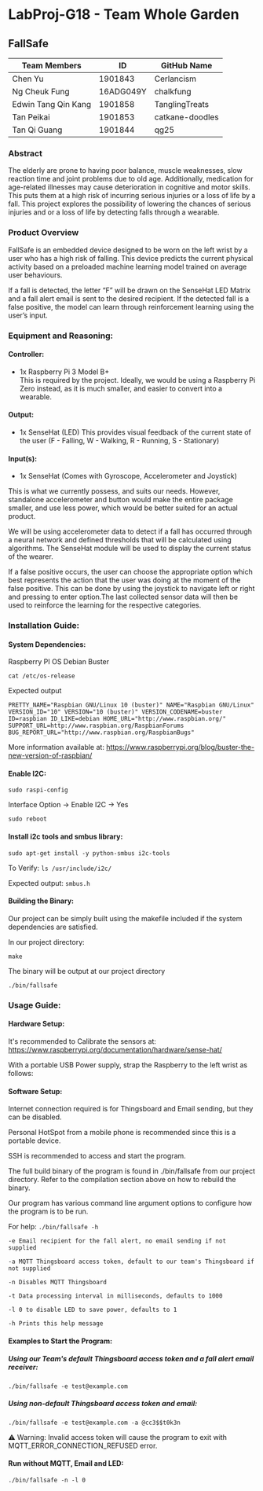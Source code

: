 # LabProj-G18 - Team Whole Garden
## FallSafe

| Team Members        | ID        | GitHub Name     |
|---------------------|-----------|-----------------|
| Chen Yu             | 1901843   | Cerlancism      |
| Ng Cheuk Fung       | 16ADG049Y | chalkfung       |
| Edwin Tang Qin Kang | 1901858   | TanglingTreats  |
| Tan Peikai          | 1901853   | catkane-doodles |
| Tan Qi Guang        | 1901844   | qg25            |


### Abstract
The elderly are prone to having poor balance, muscle weaknesses, slow reaction time and  joint problems due to old age. Additionally, medication for age-related illnesses may cause deterioration in cognitive and motor skills. This puts them at a high risk of incurring serious injuries or a loss of life by a fall.
This project explores the possibility of lowering the chances of serious injuries and or a loss of life by detecting falls through a wearable.

### Product Overview
FallSafe is an embedded device designed to be worn on the left wrist by a user who has a high risk of falling. This device predicts the current physical activity based on a preloaded machine learning model trained on average user behaviours. 

If a fall is detected, the letter “F” will be drawn on the SenseHat LED Matrix and a fall alert email is sent to the desired recipient. If the detected fall is a false positive, the model can learn through reinforcement learning using the user’s input. 

### Equipment and Reasoning:
#### Controller:
- 1x Raspberry Pi 3 Model B+  
This is required by the project. Ideally, we would be using a Raspberry Pi Zero instead, as it is much smaller, and easier to convert into a wearable. 

#### Output:
- 1x SenseHat (LED)
This provides visual feedback of the current state of the user (F - Falling, W - Walking, R - Running, S - Stationary)

#### Input(s):
- 1x SenseHat (Comes with Gyroscope, Accelerometer and Joystick)  


This is what we currently possess, and suits our needs. However, standalone accelerometer and button would make the entire package smaller, and use less power, which would be better suited for an actual product.  

We will be using accelerometer data to detect if a fall has occurred through a neural network and defined thresholds that will be calculated using algorithms. The SenseHat module will be used to display the current status of the wearer.  

If a false positive occurs, the user can choose the appropriate option which best represents the action that the user was doing at the moment of the false positive.
This can be done by using the joystick to navigate left or right and pressing to enter option.The last collected sensor data will then be used to reinforce the learning for the respective categories.


### Installation Guide:
#### System Dependencies:
Raspberry PI OS Debian Buster

`cat /etc/os-release`

Expected output
 
`PRETTY_NAME="Raspbian GNU/Linux 10 (buster)"
NAME="Raspbian GNU/Linux" 
VERSION_ID="10"
VERSION="10 (buster)"
VERSION_CODENAME=buster
ID=raspbian
ID_LIKE=debian
HOME_URL="http://www.raspbian.org/"
SUPPORT_URL=http://www.raspbian.org/RaspbianForums
BUG_REPORT_URL="http://www.raspbian.org/RaspbianBugs"
`

More information available at: https://www.raspberrypi.org/blog/buster-the-new-version-of-raspbian/

#### Enable I2C:
`sudo raspi-config`

Interface Option → Enable I2C → Yes

`sudo reboot`

#### Install i2c tools and smbus library:

`sudo apt-get install -y python-smbus i2c-tools`

To Verify: `ls /usr/include/i2c/`

Expected output: `smbus.h`

#### Building the Binary:

Our project can be simply built using the makefile included if the system dependencies are satisfied.

In our project directory:

`make`

The binary will be output at our project directory

`./bin/fallsafe`

### Usage Guide:
#### Hardware Setup:

It's recommended to Calibrate the sensors at: https://www.raspberrypi.org/documentation/hardware/sense-hat/

With a portable USB Power supply, strap the Raspberry to the left wrist as follows:

#### Software Setup:
Internet connection required is for Thingsboard and Email sending, but they can be disabled.

Personal HotSpot from a mobile phone is recommended since this is a portable device.

SSH is recommended to access and start the program.

The full build binary of the program is found in ./bin/fallsafe from our project directory. Refer to the compilation section above on how to rebuild the binary.

Our program has various command line argument options to configure how the program is to be run.

For help: `./bin/fallsafe -h`


```
-e Email recipient for the fall alert, no email sending if not supplied

-a MQTT Thingsboard access token, default to our team's Thingsboard if not supplied

-n Disables MQTT Thingsboard

-t Data processing interval in milliseconds, defaults to 1000

-l 0 to disable LED to save power, defaults to 1

-h Prints this help message
```
#### Examples to Start the Program:

##### Using our Team's default Thingsboard access token and a fall alert email receiver:

`./bin/fallsafe -e test@example.com`

##### Using non-default Thingsboard access token and email:

`./bin/fallsafe -e test@example.com -a @cc3$$t0k3n`

⚠ Warning: Invalid access token will cause the program to exit with MQTT_ERROR_CONNECTION_REFUSED error.

#### Run without MQTT, Email and LED:

`./bin/fallsafe -n -l 0`

